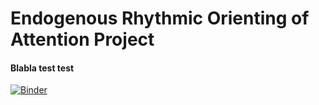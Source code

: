 # Endogenous Rhythmic Orienting of Attention Project

#### Blabla test test

[![Binder](https://mybinder.org/badge_logo.svg)](https://mybinder.org/v2/gh/olofvanderwerf/rhythmic-attention/HEAD)
